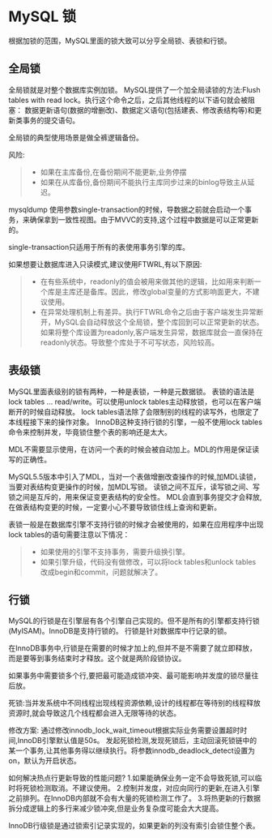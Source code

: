 # MySQL 锁

根据加锁的范围，MySQL里面的锁大致可以分亨全局锁、表锁和行锁。

## 全局锁
全局锁就是对整个数据库实例加锁。
MySQL提供了一个加全局读锁的方法:Flush tables with read lock。执行这个命令之后，之后其他线程的以下语句就会被阻塞：
数据更新语句(数据的增删改)、数据定义语句(包括建表、修改表结构等)和更新类事务的提交语句。

全局锁的典型使用场景是做全裤逻辑备份。

风险:
>* 如果在主库备份,在备份期间不能更新,业务停摆
>* 如果在从库备份,备份期间不能执行主库同步过来的binlog导致主从延迟。

mysqldump 使用参数single-transaction的时候，导数据之前就会启动一个事务，来确保拿到一致性视图。由于MVVC的支持,这个过程中数据是可以正常更新的。

single-transaction只适用于所有的表使用事务引擎的库。

如果想要让数据库进入只读模式,建议使用FTWRL,有以下原因:
>* 在有些系统中，readonly的值会被用来做其他的逻辑，比如用来判断一个库是主库还是备库。因此，修改global变量的方式影响面更大，不建议使用。
>* 在异常处理机制上有差异。执行FTWRL命令之后由于客户端发生异常断开，MySQL会自动释放这个全局锁，整个库回到可以正常更新的状态。
如果将整个库设置为readonly,客户端发生异常，数据库就会一直保持在readonly状态。导致整个库处于不可写状态，风险较高。

## 表级锁
MySQL里面表级别的锁有两种，一种是表锁，一种是元数据锁。
表锁的语法是lock tables ... read/write。可以使用unlock tables主动释放锁，也可以在客户端断开的时候自动释放。
lock tables语法除了会限制别的线程的读写外，也限定了本线程接下来的操作对象。
InnoDB这种支持行锁的引擎，一般不使用lock tables命令来控制并发，毕竟锁住整个表的影响还是太大。

MDL不需要显示使用，在访问一个表的时候会被自动加上。MDL的作用是保证读写的正确性。

MySQL5.5版本中引入了MDL，当对一个表做增删改查操作的时候,加MDL读锁，当要对表结构变更操作的时候，加MDL写锁。
读锁之间不互斥，读写锁之间、写锁之间是互斥的，用来保证变更表结构的安全性。
MDL会直到事务提交才会释放,在做表结构变更的时候，一定要小心不要导致锁住线上查询和更新。

表锁一般是在数据库引擎不支持行锁的时候才会被使用的，如果在应用程序中出现lock tables的语句需要注意以下情况：
>* 如果使用的引擎不支持事务，需要升级换引擎。
>* 如果引擎升级，代码没有做修改，可以将lock tables和unlock tables 改成begin和commit，问题就解决了。

## 行锁
MySQL的行锁是在引擎层有各个引擎自己实现的。但不是所有的引擎都支持行锁(MyISAM)。InnoDB是支持行锁的。
行锁是针对数据库中行记录的锁。

在InnoDB事务中,行锁是在需要的时候才加上的,但并不是不需要了就立即释放，而是要等到事务结束时才释放。这个就是两阶段锁协议。

如果事务中需要锁多个行,要把最可能造成锁冲突、最可能影响并发度的锁尽量往后放。

死锁:当并发系统中不同线程出现线程资源依赖,设计的线程都在等待别的线程释放资源时,就会导致这几个线程都会进入无限等待的状态。

修改方案:
通过修改innodb_lock_wait_timeout根据实际业务需要设置超时时间,InnoDB引擎默认值是50s。
发起死锁检测,发现死锁后，主动回滚死锁链中的某一个事务,让其他事务得以继续执行。将参数innodb_deadlock_detect设置为on，默认为开启状态。

如何解决热点行更新导致的性能问题?
1.如果能确保业务一定不会导致死锁,可以临时将死锁检测取消。不建议使用。
2.控制并发度，对应向同行的更新,在进入引擎之前排列。在InnoDB内部就不会有大量的死锁检测工作了。
3.将热更新的行数据拆分成逻辑上的多行来减少锁冲突,但是业务复杂度可能会大大提高。

InnoDB行级锁是通过锁索引记录实现的，如果更新的列没有索引会锁住整个表。